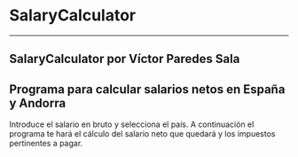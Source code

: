 # SalaryCalculator                                        
-----------------------------------------------------------
SalaryCalculator por Víctor Paredes Sala                  
-----------------------------------------------------------
Programa para calcular salarios netos en España y Andorra 
-----------------------------------------------------------
Introduce el salario en bruto y selecciona el país.
A continuación el programa te hará el cálculo del salario neto que quedará y los impuestos pertinentes a pagar.
